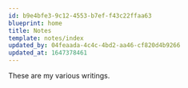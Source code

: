 ```yaml
---
id: b9e4bfe3-9c12-4553-b7ef-f43c22ffaa63
blueprint: home
title: Notes
template: notes/index
updated_by: 04feaada-4c4c-4bd2-aa46-cf820d4b9266
updated_at: 1647378461
---
```

These are my various writings.
